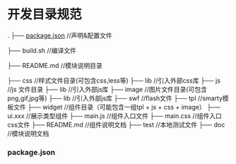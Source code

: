 开发目录规范
==========


.
├── [package.json](#packagejson)    //声明&配置文件

├── build.sh        //编译文件

├── README.md       //模块说明目录

├── css             //样式文件目录(可包含css,less等)
    ├── lib             //引入外部css库
├── js              //js 文件目录
    ├── lib            //引入外部js库
├── image           //图片文件目录(可包含png,gif,jpg等)
    ├── lib             //引入外部js库
├── swf             //flash文件
├── tpl             //smarty模板文件
├── widget          //组件目录（可能包含一组tpl + js + css + image）
    ├── ui.xxx          //展示类型组件
        ├── main.js         //组件入口文件
        ├── main.css        //组件入口css文件
        ├── README.md       //组件说明文档
├── test  //本地测试文件
├── doc  //模块说明文档


### package.json

